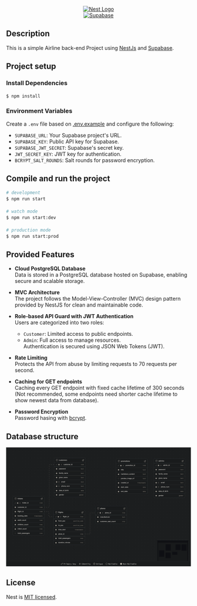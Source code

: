 <p align="center" style="vertical-align:middle">
  <a href="https://nestjs.com/" target="blank"><img src="https://nestjs.com/img/logo_text.svg" width="200" alt="Nest Logo" /></a><br /><a href="https://supabase.com/" target="blank"><img src="https://user-images.githubusercontent.com/8291514/213727225-56186826-bee8-43b5-9b15-86e839d89393.png#gh-dark-mode-only" width="500" alt="Supabase"></a>
</p>

[circleci-image]: https://img.shields.io/circleci/build/github/nestjs/nest/master?token=abc123def456
[circleci-url]: https://circleci.com/gh/nestjs/nest

## Description

This is a simple Airline back-end Project using [NestJs](https://nestjs.com/) and [Supabase](https://supabase.com/).

## Project setup

### Install Dependencies

```bash
$ npm install
```

### Environment Variables

Create a `.env` file based on [.env.example](.env.example) and configure the following:

- `SUPABASE_URL`: Your Supabase project's URL.
- `SUPABASE_KEY`: Public API key for Supabase.
- `SUPABASE_JWT_SECRET`: Supabase's secret key.
- `JWT_SECRET_KEY`: JWT key for authentication.
- `BCRYPT_SALT_ROUNDS`: Salt rounds for password encryption.

## Compile and run the project

```bash
# development
$ npm run start

# watch mode
$ npm run start:dev

# production mode
$ npm run start:prod
```

## Provided Features

- **Cloud PostgreSQL Database**  
  Data is stored in a PostgreSQL database hosted on Supabase, enabling secure and scalable storage.

- **MVC Architecture**  
  The project follows the Model-View-Controller (MVC) design pattern provided by NestJS for clean and maintainable code.

- **Role-based API Guard with JWT Authentication**  
  Users are categorized into two roles:  
  - `Customer`: Limited access to public endpoints.  
  - `Admin`: Full access to manage resources.  
  Authentication is secured using JSON Web Tokens (JWT).

- **Rate Limiting**  
  Protects the API from abuse by limiting requests to 70 requests per second.

- **Caching for GET endpoints**  
  Caching every GET endpoint with fixed cache lifetime of 300 seconds (Not recommended, some endpoints need shorter cache lifetime to show newest data from database).

- **Password Encryption**  
  Password hasing with [bcrypt](https://github.com/kelektiv/node.bcrypt.js).


## Database structure

![database-structure](database-structure.png)

## License

Nest is [MIT licensed](https://github.com/nestjs/nest/blob/master/LICENSE).
